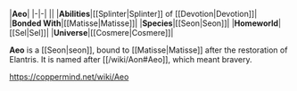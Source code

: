 |**Aeo**|
|-|-|
||
|**Abilities**|[[Splinter\|Splinter]] of [[Devotion\|Devotion]]|
|**Bonded With**|[[Matisse\|Matisse]]|
|**Species**|[[Seon\|Seon]]|
|**Homeworld**|[[Sel\|Sel]]|
|**Universe**|[[Cosmere\|Cosmere]]|

**Aeo** is a [[Seon\|seon]], bound to [[Matisse\|Matisse]] after the restoration of Elantris. It is named after [[/wiki/Aon#Aeo]], which meant bravery.



https://coppermind.net/wiki/Aeo